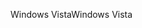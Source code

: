 <span data-ttu-id="fbb1d-101">Windows Vista</span><span class="sxs-lookup"><span data-stu-id="fbb1d-101">Windows Vista</span></span>